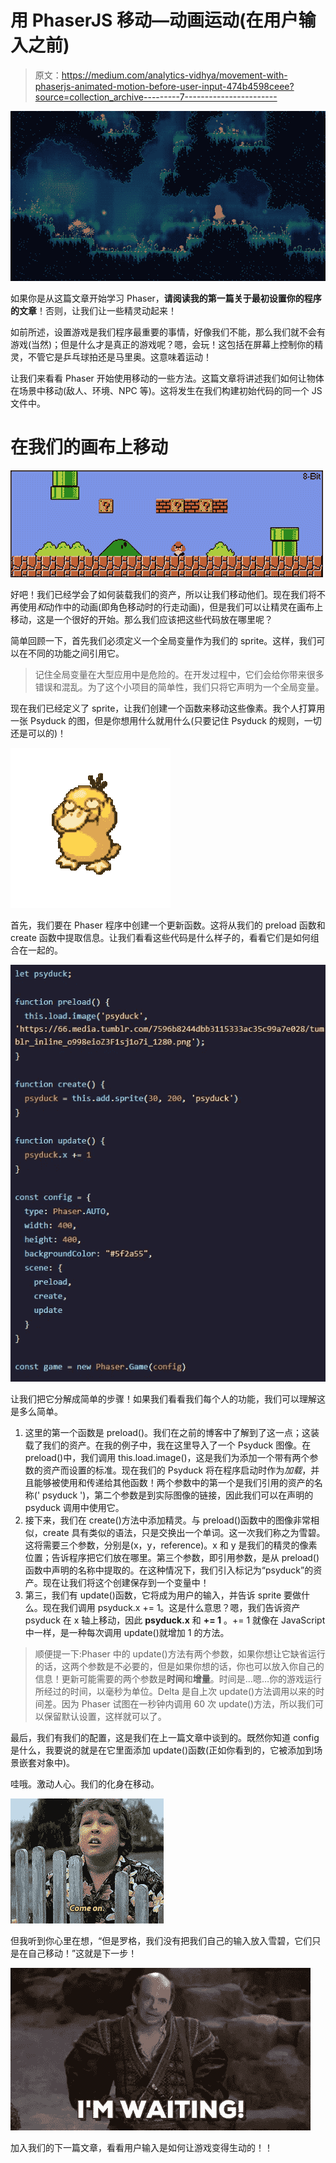 # 用 PhaserJS 移动—动画运动(在用户输入之前)

> 原文：<https://medium.com/analytics-vidhya/movement-with-phaserjs-animated-motion-before-user-input-474b4598ceee?source=collection_archive---------7----------------------->

![](img/d631b045ad03fa71be70136255de96cb.png)

如果你是从这篇文章开始学习 Phaser，**请阅读我的第一篇关于最初设置你的程序的文章**！否则，让我们让一些精灵动起来！

如前所述，设置游戏是我们程序最重要的事情，好像我们不能，那么我们就不会有游戏(当然)；但是什么才是真正的游戏呢？嗯，会玩！这包括在屏幕上控制你的精灵，不管它是乒乓球拍还是马里奥。这意味着运动！

让我们来看看 Phaser 开始使用移动的一些方法。这篇文章将讲述我们如何让物体在场景中移动(敌人、环境、NPC 等)。这将发生在我们构建初始代码的同一个 JS 文件中。

# **在我们的画布上移动**

![](img/cc57bc1ff7c40c222400949b14eb7259.png)

好吧！我们已经学会了如何装载我们的资产，所以让我们移动他们。现在我们将不再使用*和*动作中的动画(即角色移动时的行走动画)，但是我们可以让精灵在画布上移动，这是一个很好的开始。那么我们应该把这些代码放在哪里呢？

简单回顾一下，首先我们必须定义一个全局变量作为我们的 sprite。这样，我们可以在不同的功能之间引用它。

> 记住全局变量在大型应用中是危险的。在开发过程中，它们会给你带来很多错误和混乱。为了这个小项目的简单性，我们只将它声明为一个全局变量。

现在我们已经定义了 sprite，让我们创建一个函数来移动这些像素。我个人打算用一张 Psyduck 的图，但是你想用什么就用什么(只要记住 Psyduck 的规则，一切还是可以的)！

![](img/195cd8c9d68a9846224be35b7a314e40.png)

首先，我们要在 Phaser 程序中创建一个更新函数。这将从我们的 preload 函数和 create 函数中提取信息。让我们看看这些代码是什么样子的，看看它们是如何组合在一起的。

![](img/24b56c131a31d8b6eb3bc2f151939719.png)

让我们把它分解成简单的步骤！如果我们看看我们每个人的功能，我们可以理解这是多么简单。

1.  这里的第一个函数是 preload()。我们在之前的博客中了解到了这一点；这装载了我们的资产。在我的例子中，我在这里导入了一个 Psyduck 图像。在 preload()中，我们调用 this.load.image()，这是我们为添加一个带有两个参数的资产而设置的标准。现在我们的 Psyduck 将在程序启动时作为*加载*，并且能够被使用和传递给其他函数！两个参数中的第一个是我们引用的资产的名称(' psyduck ')，第二个参数是到实际图像的链接，因此我们可以在声明的 psyduck 调用中使用它。
2.  接下来，我们在 create()方法中添加精灵。与 preload()函数中的图像非常相似，create 具有类似的语法，只是交换出一个单词。这一次我们称之为雪碧。这将需要三个参数，分别是(x，y，reference)。x 和 y 是我们的精灵的像素位置；告诉程序把它们放在哪里。第三个参数，即引用参数，是从 preload()函数中声明的名称中提取的。在这种情况下，我们引入标记为“psyduck”的资产。现在让我们将这个创建保存到一个变量中！
3.  第三，我们有 update()函数，它将成为用户的输入，并告诉 sprite 要做什么。现在我们调用 psyduck.x += 1。这是什么意思？嗯，我们告诉资产 psyduck 在 x 轴上移动，因此 **psyduck.x** 和 **+= 1** 。+= 1 就像在 JavaScript 中一样，是一种每次调用 update()就增加 1 的方法。

> 顺便提一下:Phaser 中的 update()方法有两个参数，如果你想让它缺省运行的话，这两个参数是不必要的，但是如果你想的话，你也可以放入你自己的信息！更新可能需要的两个参数是**时间**和**增量**。时间是…嗯…你的游戏运行所经过的时间，以毫秒为单位。Delta 是自上次 update()方法调用以来的时间差。因为 Phaser 试图在一秒钟内调用 60 次 update()方法，所以我们可以保留默认设置，这样就可以了。

最后，我们有我们的配置，这是我们在上一篇文章中谈到的。既然你知道 config 是什么，我要说的就是在它里面添加 update()函数(正如你看到的，它被添加到场景嵌套对象中)。

哇哦。激动人心。我们的化身在移动。

![](img/073cf8712174b406676fd7c44e587b9a.png)

但我听到你心里在想，“但是罗格，我们没有把我们自己的输入放入雪碧，它们只是在自己移动！”这就是下一步！

![](img/2c4e45b86adfa016060da3c61a287a8b.png)

加入我们的下一篇文章，看看用户输入是如何让游戏变得生动的！！